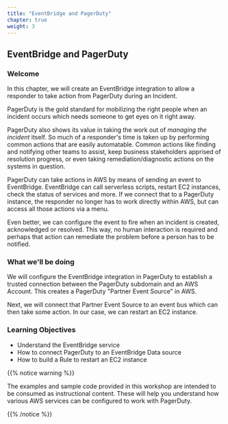 ```yaml
---
title: "EventBridge and PagerDuty"
chapter: true
weight: 3
---
```


## EventBridge and PagerDuty

### Welcome

In this chapter, we will create an EventBridge integration to allow a responder to take action from PagerDuty during an Incident.

PagerDuty is the gold standard for mobilizing the right people when an incident occurs which needs someone to get eyes on it right away. 

PagerDuty also shows its value in taking the work out of *managing the incident* itself. So much of a responder's time is taken up by performing common actions that are easily automatable. Common actions like finding and notifying other teams to assist, keep business stakeholders apprised of resolution progress, or even taking remediation/diagnostic actions on the systems in question.

PagerDuty can take actions in AWS by means of sending an event to EventBridge. EventBridge can call serverless scripts, restart EC2 instances, check the status of services and more. If we connect that to a PagerDuty instance, the responder no longer has to work directly within AWS, but can access all those actions via a menu. 

Even better, we can configure the event to fire when an incident is created, acknowledged or resolved. This way, no human interaction is required and perhaps that action can remediate the problem before a person has to be notified.

### What we'll be doing

We will configure the EventBridge integration in PagerDuty to establish a trusted connection between the PagerDuty subdomain and an AWS Account. This creates a PagerDuty "Partner Event Source" in AWS.

Next, we will connect that Partner Event Source to an event bus which can then take some action. In our case, we can restart an EC2 instance.

### Learning Objectives
- Understand the EventBridge service
- How to connect PagerDuty to an EventBridge Data source
- How to build a Rule to restart an EC2 instance

{{% notice warning %}}
<p style='text-align: left;'>
The examples and sample code provided in this workshop are intended to be consumed as instructional content. These will help you understand how various AWS services can be configured to work with PagerDuty.
</p>
{{% /notice %}}